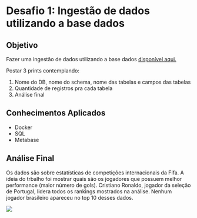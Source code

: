 
# Desafio 1: Ingestão de dados utilizando a base dados

## Objetivo
Fazer uma ingestão de dados utilizando a base dados [disponível aqui.](https://www.kaggle.com/datasets/martj42/international-football-results-from-1872-to-2017?select=shootouts.csv)

Postar 3 prints contemplando:
1. Nome do DB, nome do schema, nome das tabelas e campos das tabelas
2. Quantidade de registros pra cada tabela
3. Análise final

## Conhecimentos Aplicados
- Docker
- SQL
- Metabase

## Análise Final
Os dados são sobre estatísticas de competições internacionais da Fifa. A ideia do trbalho foi mostrar quais são os jogadores que possuem melhor performance (maior número de gols).
Cristiano Ronaldo, jogador da seleção de Portugal, lidera todos os rankings mostrados na análise.
Nenhum jogador brasileiro apareceu no top 10 desses dados.

<img src="/analise_final.png">